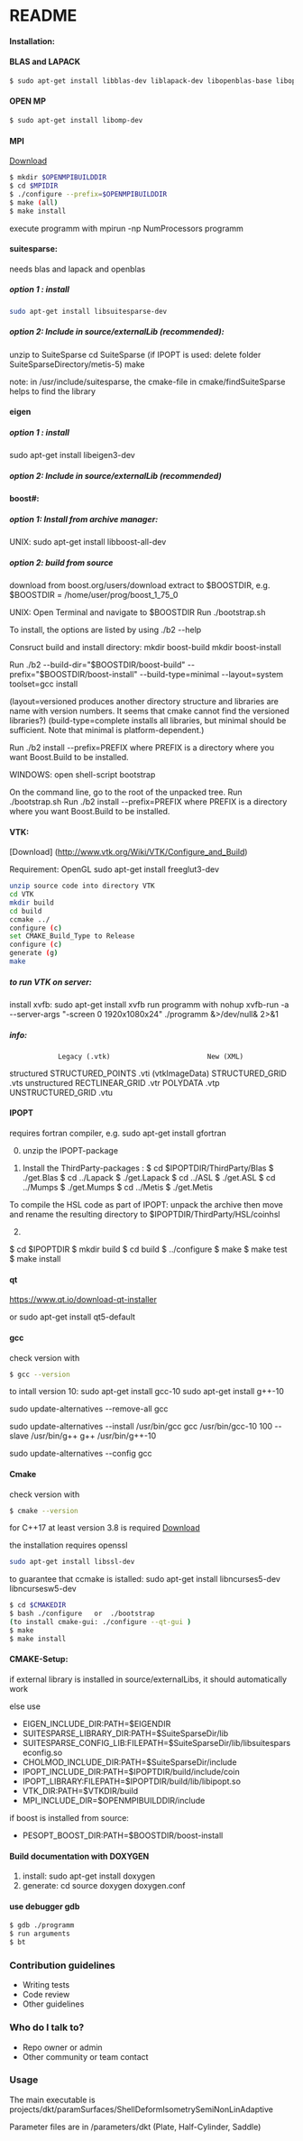 # README #
#### Installation: ####
#### BLAS and LAPACK ####
```bash
$ sudo apt-get install libblas-dev liblapack-dev libopenblas-base libopenblas-dev
```

#### OPEN MP #####
```bash
$ sudo apt-get install libomp-dev
```


#### MPI ####

[Download](https://www.open-mpi.org/)

```bash
$ mkdir $OPENMPIBUILDDIR
$ cd $MPIDIR
$ ./configure --prefix=$OPENMPIBUILDDIR
$ make (all)
$ make install
```

execute programm with
mpirun -np NumProcessors programm



#### suitesparse: ####

needs blas and lapack and openblas

##### option 1 : install
```bash
sudo apt-get install libsuitesparse-dev
```

##### option 2: Include in source/externalLib (recommended):
unzip to SuiteSparse
cd SuiteSparse
(if IPOPT is used: delete folder SuiteSparseDirectory/metis-5)
make

note:
in /usr/include/suitesparse, the cmake-file in cmake/findSuiteSparse helps to find the library


#### eigen ####

##### option 1 : install
sudo apt-get install libeigen3-dev

##### option 2: Include in source/externalLib (recommended)


#### boost#: ####

##### option 1: Install from archive manager: 
UNIX: sudo apt-get install libboost-all-dev


##### option 2: build from source

download from boost.org/users/download
extract to $BOOSTDIR, e.g. $BOOSTDIR = /home/user/prog/boost_1_75_0

UNIX:
Open Terminal and navigate to $BOOSTDIR
Run ./bootstrap.sh

To install, the options are listed by using
./b2 --help

Consruct build and install directory:
mkdir boost-build
mkdir boost-install

Run
./b2 --build-dir="$BOOSTDIR/boost-build" --prefix="$BOOSTDIR/boost-install" --build-type=minimal --layout=system toolset=gcc install

(layout=versioned produces another directory structure and libraries are name with version numbers. It seems that cmake cannot find the versioned libraries?)
(build-type=complete installs all libraries, but minimal should be sufficient. Note that minimal is platform-dependent.)


Run ./b2 install --prefix=PREFIX where PREFIX is a directory where you want Boost.Build to be installed.



WINDOWS: 
open shell-script bootstrap

On the command line, go to the root of the unpacked tree.
Run ./bootstrap.sh
Run ./b2 install --prefix=PREFIX where PREFIX is a directory where you want Boost.Build to be installed.


#### VTK: ####
[Download] (http://www.vtk.org/Wiki/VTK/Configure_and_Build)

Requirement: OpenGL
sudo apt-get install freeglut3-dev

```bash
unzip source code into directory VTK
cd VTK
mkdir build
cd build
ccmake ../
configure (c)
set CMAKE_Build_Type to Release
configure (c)
generate (g)
make
```

##### to run VTK on server:
install xvfb: sudo apt-get install xvfb
run programm with nohup xvfb-run -a --server-args "-screen 0 1920x1080x24" ./programm &>/dev/null& 2>&1 

##### info:
                Legacy (.vtk)                        New (XML)
structured      STRUCTURED_POINTS                    .vti (vtkImageData)
                STRUCTURED_GRID                      .vts
unstructured    RECTLINEAR_GRID                      .vtr
                POLYDATA                             .vtp
                UNSTRUCTURED_GRID                    .vtu


#### IPOPT  ####

requires fortran compiler, e.g. 
sudo apt-get install gfortran

0) unzip the IPOPT-package

1) Install the ThirdParty-packages :
$ cd $IPOPTDIR/ThirdParty/Blas
$ ./get.Blas
$ cd ../Lapack
$ ./get.Lapack
$ cd ../ASL
$ ./get.ASL 
$ cd ../Mumps
$ ./get.Mumps
$ cd ../Metis
$ ./get.Metis

To compile the HSL code as part of IPOPT: 
unpack the archive
then move and rename the resulting directory to $IPOPTDIR/ThirdParty/HSL/coinhsl

2) 
$ cd $IPOPTDIR
$ mkdir build
$ cd build
$ ../configure
$ make 
$ make test
$ make install


#### qt ####
https://www.qt.io/download-qt-installer

or
sudo apt-get install qt5-default

#### gcc #####

check version with

```bash
$ gcc --version
```
to intall version 10:
sudo apt-get install gcc-10
sudo apt-get install g++-10

sudo update-alternatives --remove-all gcc

sudo update-alternatives --install /usr/bin/gcc gcc /usr/bin/gcc-10 100 --slave /usr/bin/g++ g++ /usr/bin/g++-10

sudo update-alternatives --config gcc

#### Cmake ####

check version with

```bash
$ cmake --version
```

for C++17 at least version 3.8 is required
[Download](https://cmake.org/download/)

the installation requires openssl

```bash
sudo apt-get install libssl-dev
```

to guarantee that ccmake is istalled:
sudo apt-get install libncurses5-dev libncursesw5-dev

```bash
$ cd $CMAKEDIR
$ bash ./configure   or  ./bootstrap
(to install cmake-gui: ./configure --qt-gui )
$ make
$ make install
```


#### CMAKE-Setup: ####

if external library is installed in source/externalLibs, it should automatically work

else use

* EIGEN_INCLUDE_DIR:PATH=$EIGENDIR
* SUITESPARSE_LIBRARY_DIR:PATH=$SuiteSparseDir/lib
* SUITESPARSE_CONFIG_LIB:FILEPATH=$SuiteSparseDir/lib/libsuitesparseconfig.so
* CHOLMOD_INCLUDE_DIR:PATH=$SuiteSparseDir/include
* IPOPT_INCLUDE_DIR:PATH=$IPOPTDIR/build/include/coin
* IPOPT_LIBRARY:FILEPATH=$IPOPTDIR/build/lib/libipopt.so
* VTK_DIR:PATH=$VTKDIR/build
* MPI_INCLUDE_DIR=$OPENMPIBUILDDIR/include

if boost is installed from source:
* PESOPT_BOOST_DIR:PATH=$BOOSTDIR/boost-install

#### Build documentation with DOXYGEN #### 

1) install:
sudo apt-get install doxygen 
2) generate:
cd source
doxygen doxygen.conf


#### use debugger gdb #### 

```bash
$ gdb ./programm 
$ run arguments
$ bt
```


### Contribution guidelines ###

* Writing tests
* Code review
* Other guidelines

### Who do I talk to? ###

* Repo owner or admin
* Other community or team contact


### Usage ###
The main executable is projects/dkt/paramSurfaces/ShellDeformIsometrySemiNonLinAdaptive

Parameter files are in /parameters/dkt (Plate, Half-Cylinder, Saddle)
